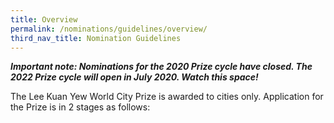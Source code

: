 ```yaml
---
title: Overview
permalink: /nominations/guidelines/overview/
third_nav_title: Nomination Guidelines
---
```


***Important note: Nominations for the 2020 Prize cycle have closed. The 2022 Prize cycle will open in July 2020. Watch this space!***

The Lee Kuan Yew World City Prize is awarded to cities only. Application for the Prize is in 2 stages as follows: 
